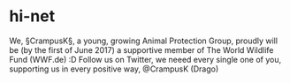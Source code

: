 # hi-net
We, §CrampusK§, a young, growing Animal Protection Group, proudly will be (by the first of June 2017) a supportive member of The World Wildlife Fund (WWF.de) :D Follow us on Twitter, we neeed every single one of you, supporting us in every positive way, @CrampusK (Drago)
